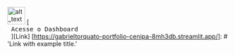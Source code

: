 [<img alt="alt_text" width="40px" src="images/image.PNG" />](https://gabrieltorquato-portfolio-cenipa-8mh3db.streamlit.app/)
[<kbd> <br> Acesse o Dashboard <br> </kbd>][Link]
[https://gabrieltorquato-portfolio-cenipa-8mh3db.streamlit.app/]: # 'Link with example title.'
